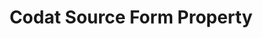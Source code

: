 ---
# -------------------------- #
#     USING THIS TEMPLATE    #
# -------------------------- #

## NEED HELP USING THIS TEMPLATE? SEE:
## https://docs-about-stitch-docs.netlify.com/reference/connect-templates/destination-form-property/
## FOR INSTRUCTIONS & REFERENCE INFO

## This integration doesn't currently have a report card, so it can't be created
## through the API. This object will be visible in the docs when the report card
## has been created.


# -------------------------- #
#        CONTENT TYPE        #
# -------------------------- #

# content-type: "api-form"
form-type: "source"
key: "source-form-properties-codat-object"


# -------------------------- #
#        OBJECT INFO         #
# -------------------------- #

title: "Codat Source Form Property"
api-type: "platform.codat"
display-name: "Codat"

source-type: "saas"
docs-name: "codat"

description: ""

# -------------------------- #
#      OBJECT ATTRIBUTES     #
# -------------------------- #

# uses-common-fields: true/false
# See these fields in _data/connect/common/all-sources.yml
# May also include applicable fields in _data/connect/common/all-sources.yml

object-attributes:
  - name: "api_key"
    type: "string"
    required: true
    description: |
      The user's {{ form-property.display-name }} API key. Refer to the [{{ form-property.display-name }} documentation]({{ doc-link | prepend: site.baseurl }}) for instructions on retrieving this credential.
    value: "<{{ form-property.display-name | upcase }}_API_KEY>"

  - name: "uat_urls"
    type: "string"
    required: false
    description: |
      Indicates whether the instance being connected is a UAT (sandbox) instance or not.
    value: ""
---